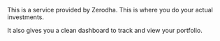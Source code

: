 This is a service provided by Zerodha. This is where you do your actual investments. 

It also gives you a clean dashboard to track and view your portfolio.